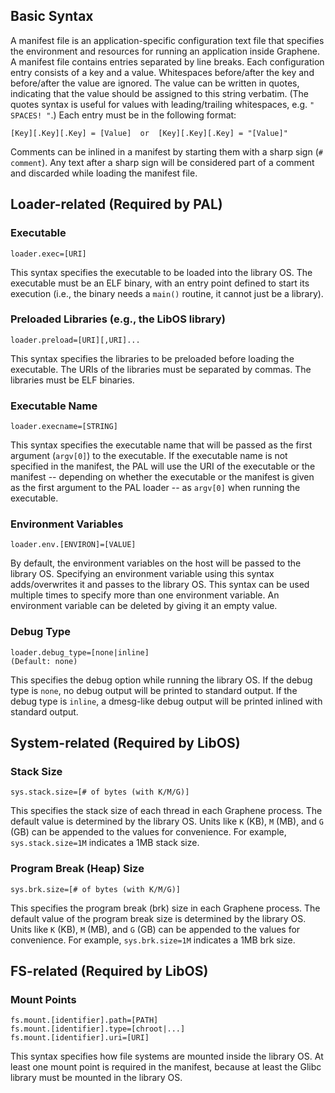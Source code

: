 ## Basic Syntax

A manifest file is an application-specific configuration text file that specifies the environment
and resources for running an application inside Graphene. A manifest file contains entries
separated by line breaks. Each configuration entry consists of a key and a value. Whitespaces
before/after the key and before/after the value are ignored. The value can be written in quotes,
indicating that the value should be assigned to this string verbatim. (The quotes syntax is useful
for values with leading/trailing whitespaces, e.g. `" SPACES! "`.) Each entry must be in the
following format:

    [Key][.Key][.Key] = [Value]  or  [Key][.Key][.Key] = "[Value]"

Comments can be inlined in a manifest by starting them with a sharp sign (`# comment`). Any text
after a sharp sign will be considered part of a comment and discarded while loading the manifest
file.

## Loader-related (Required by PAL)

### Executable

    loader.exec=[URI]

This syntax specifies the executable to be loaded into the library OS. The executable must be an
ELF binary, with an entry point defined to start its execution (i.e., the binary needs a `main()`
routine, it cannot just be a library).

### Preloaded Libraries (e.g., the LibOS library)

    loader.preload=[URI][,URI]...

This syntax specifies the libraries to be preloaded before loading the executable. The URIs of the
libraries must be separated by commas. The libraries must be ELF binaries.

### Executable Name

    loader.execname=[STRING]

This syntax specifies the executable name that will be passed as the first argument (`argv[0]`)
to the executable. If the executable name is not specified in the manifest, the PAL will use the
URI of the executable or the manifest -- depending on whether the executable or the manifest is
given as the first argument to the PAL loader -- as `argv[0]` when running the executable.

### Environment Variables

    loader.env.[ENVIRON]=[VALUE]

By default, the environment variables on the host will be passed to the library OS. Specifying an
environment variable using this syntax adds/overwrites it and passes to the library OS. This syntax
can be used multiple times to specify more than one environment variable. An environment variable
can be deleted by giving it an empty value.

### Debug Type

    loader.debug_type=[none|inline]
    (Default: none)

This specifies the debug option while running the library OS. If the debug type is `none`, no
debug output will be printed to standard output. If the debug type is `inline`, a dmesg-like
debug output will be printed inlined with standard output.


## System-related (Required by LibOS)

### Stack Size

    sys.stack.size=[# of bytes (with K/M/G)]

This specifies the stack size of each thread in each Graphene process. The default value is
determined by the library OS. Units like `K` (KB), `M` (MB), and `G` (GB) can be appended to the
values for convenience. For example, `sys.stack.size=1M` indicates a 1MB stack size.

### Program Break (Heap) Size

    sys.brk.size=[# of bytes (with K/M/G)]

This specifies the program break (brk) size in each Graphene process. The default value of the
program break size is determined by the library OS. Units like `K` (KB), `M` (MB), and `G` (GB) can
be appended to the values for convenience. For example, `sys.brk.size=1M` indicates a 1MB brk size.


## FS-related (Required by LibOS)

### Mount Points

    fs.mount.[identifier].path=[PATH]
    fs.mount.[identifier].type=[chroot|...]
    fs.mount.[identifier].uri=[URI]

This syntax specifies how file systems are mounted inside the library OS. At least one mount point
is required in the manifest, because at least the Glibc library must be mounted in the library OS.
